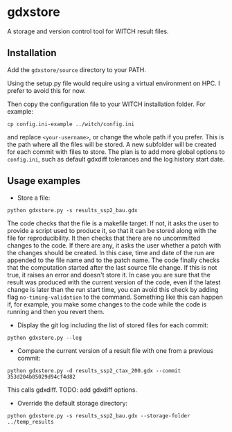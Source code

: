 # gdxstore
A storage and version control tool for WITCH result files.

## Installation
Add the `gdxstore/source` directory to your PATH.

Using the setup.py file would require using a virtual environment on HPC. 
I prefer to avoid this for now.

Then copy the configuration file to your WITCH installation folder. For example:

`cp config.ini-example ../witch/config.ini`

and replace `<your-username>`, or change the whole path if you prefer.
This is the path where all the files will be stored. A new subfolder will be created
for each commit with files to store.
The plan is to add more global options to `config.ini`, such as default gdxdiff tolerances
and the log history start date.

## Usage examples
- Store a file:
  
`python gdxstore.py -s results_ssp2_bau.gdx`

The code checks that the file is a makefile target. If not, it asks the user to provide
a script used to produce it, so that it can be stored along with the file for reproducibility.
It then checks that there are no uncommitted changes to the code. If there are any, it asks the 
user whether a patch with the changes should be created. In this case, time and date of the run
are appended to the file name and to the patch name.
The code finally checks that the computation started after the last source file change. If this is not true,
it raises an error and doesn't store it. 
In case you are sure that the result was produced with the current version of the code,
even if the latest change is later than the run start time, you can avoid this check by adding flag
`no-timing-validation` to the command. Something like this can happen if, for example, you make some
changes to the code while the code is running and then you revert them.
- Display the git log including the list of stored files for each commit:

`python gdxstore.py --log`
- Compare the current version of a result file with one from a previous commit:
  
`python gdxstore.py -d results_ssp2_ctax_200.gdx --commit 353d204b05029d94cf4d82`

This calls gdxdiff. TODO: add gdxdiff options.
- Override the default storage directory:
  
`python gdxstore.py -s results_ssp2_bau.gdx --storage-folder ../temp_results`

